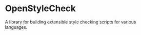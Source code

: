 OpenStyleCheck
==============

A library for building extensible style checking scripts for various languages.
